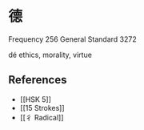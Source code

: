 # 德
Frequency 256
General Standard 3272

dé
ethics, morality, virtue

## References
- [[HSK 5]]
- [[15 Strokes]]
- [[彳 Radical]]